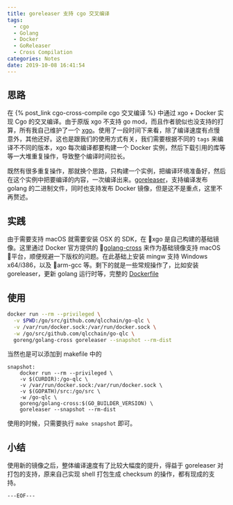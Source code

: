 ```yaml
---
title: goreleaser 支持 cgo 交叉编译
tags:
  - cgo
  - Golang
  - Docker
  - GoReleaser
  - Cross Compilation
categories: Notes
date: 2019-10-08 16:41:54
---
```



## 思路

在 {% post_link cgo-cross-compile cgo 交叉编译 %} 中通过 xgo + Docker 实现 Cgo 的交叉编译。由于原版 xgo 不支持 go mod，而且作者貌似也没支持的打算，所有我自己维护了一个 [xgo](https://github.com/gythialy/xgo)。使用了一段时间下来看，除了编译速度有点慢意外，其他还好。这也是跟我们的使用方式有关，我们需要根据不同的 `tags` 来编译不不同的版本，xgo 每次编译都要构建一个 Docker 实例，然后下载引用的库等等一大堆重复操作，导致整个编译时间拉长。

既然有很多重复操作，那就换个思路，只构建一个实例，把编译环境准备好，然后在这个实例中把要编译的内容，一次编译出来。[goreleaser](https://github.com/goreleaser/goreleaser)，支持编译发布 golang 的二进制文件，同时也支持发布 Docker 镜像，但是这不是重点，这里不再赘述。

## 实践

由于需要支持 macOS 就需要安装 OSX 的 SDK，在 xgo 是自己构建的基础镜像。这里通过 Docker 官方提供的 [golang-cross](https://github.com/docker/golang-cross) 来作为基础镜像支持 macOS 平台，顺便规避一下版权的问题。在此基础上安装 mingw 支持 Windows x64/i386，以及 arm-gcc 等。剩下的就是一些常规操作了，比如安装 goreleaser，更新 golang 运行时等，完整的 [Dockerfile](https://github.com/gythialy/golang-cross/blob/master/Dockerfile)

## 使用 

```bash
docker run --rm --privileged \
  -v $PWD:/go/src/github.com/qlcchain/go-qlc \
  -v /var/run/docker.sock:/var/run/docker.sock \
  -w /go/src/github.com/qlcchain/go-qlc \
  goreng/golang-cross goreleaser --snapshot --rm-dist
```

当然也是可以添加到 makefile 中的

```make
snapshot:
	docker run --rm --privileged \
    -v $(CURDIR):/go-qlc \
    -v /var/run/docker.sock:/var/run/docker.sock \
	-v $(GOPATH)/src:/go/src \
    -w /go-qlc \
    goreng/golang-cross:$(GO_BUILDER_VERSION) \
    goreleaser --snapshot --rm-dist
```

使用的时候，只需要执行 `make snapshot` 即可。

## 小结

使用新的镜像之后，整体编译速度有了比较大幅度的提升，得益于 goreleaser 对打包的支持，原来自己实现 shell 打包生成 checksum 的操作，都有现成的支持。


`---EOF---`